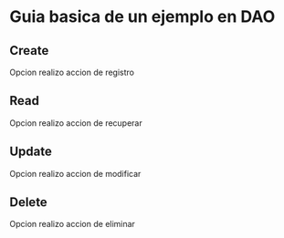 <h1>Guia basica de un ejemplo en DAO</h1>
<h2>Create</h2>

<p>Opcion realizo accion de registro</p>
<h2>Read</h2>

<p>Opcion realizo accion de recuperar</p>
<h2>Update</h2>

<p>Opcion realizo accion de modificar</p>

<h2>Delete</h2>
<p>Opcion realizo accion de eliminar</p>
